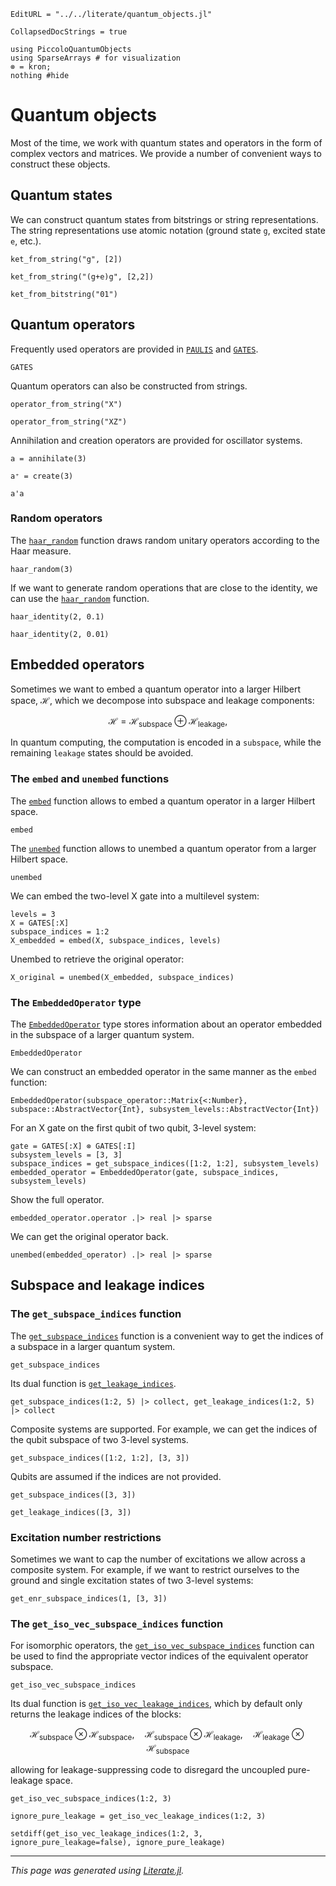 ```@meta
EditURL = "../../literate/quantum_objects.jl"
```

```@meta
CollapsedDocStrings = true
```

````@example quantum_objects
using PiccoloQuantumObjects
using SparseArrays # for visualization
⊗ = kron;
nothing #hide
````

# Quantum objects

Most of the time, we work with quantum states and operators in the form of complex vectors
and matrices. We provide a number of convenient ways to construct these objects.

## Quantum states

We can construct quantum states from bitstrings or string representations. The string
representations use atomic notation (ground state `g`, excited state `e`, etc.).

````@example quantum_objects
ket_from_string("g", [2])
````

````@example quantum_objects
ket_from_string("(g+e)g", [2,2])
````

````@example quantum_objects
ket_from_bitstring("01")
````

## Quantum operators

Frequently used operators are provided in [`PAULIS`](@ref) and [`GATES`](@ref).
```@docs
GATES
```
Quantum operators can also be constructed from strings.

````@example quantum_objects
operator_from_string("X")
````

````@example quantum_objects
operator_from_string("XZ")
````

Annihilation and creation operators are provided for oscillator systems.

````@example quantum_objects
a = annihilate(3)
````

````@example quantum_objects
a⁺ = create(3)
````

````@example quantum_objects
a'a
````

### Random operators

The [`haar_random`](@ref) function draws random unitary operators according to the Haar
measure.

````@example quantum_objects
haar_random(3)
````

If we want to generate random operations that are close to the identity, we can use the
[`haar_random`](@ref) function.

````@example quantum_objects
haar_identity(2, 0.1)
````

````@example quantum_objects
haar_identity(2, 0.01)
````

## Embedded operators
Sometimes we want to embed a quantum operator into a larger Hilbert space, $\mathcal{H}$,
which we decompose into subspace and leakage components:
```math
    \mathcal{H} = \mathcal{H}_{\text{subspace}} \oplus \mathcal{H}_{\text{leakage}},
```
In quantum computing, the computation is encoded in a `subspace`, while the remaining
`leakage` states should be avoided.

### The `embed` and `unembed` functions

The [`embed`](@ref) function allows to embed a quantum operator in a larger Hilbert space.
```@docs
embed
```

The [`unembed`](@ref) function allows to unembed a quantum operator from a larger Hilbert
space.
```@docs
unembed
```

We can embed the two-level X gate into a multilevel system:

````@example quantum_objects
levels = 3
X = GATES[:X]
subspace_indices = 1:2
X_embedded = embed(X, subspace_indices, levels)
````

Unembed to retrieve the original operator:

````@example quantum_objects
X_original = unembed(X_embedded, subspace_indices)
````

### The `EmbeddedOperator` type
The [`EmbeddedOperator`](@ref) type stores information about an operator embedded in the subspace
of a larger quantum system.
```@docs
EmbeddedOperator
```

We can construct an embedded operator in the same manner as the `embed` function:
```@docs
EmbeddedOperator(subspace_operator::Matrix{<:Number}, subspace::AbstractVector{Int}, subsystem_levels::AbstractVector{Int})
```

For an X gate on the first qubit of two qubit, 3-level system:

````@example quantum_objects
gate = GATES[:X] ⊗ GATES[:I]
subsystem_levels = [3, 3]
subspace_indices = get_subspace_indices([1:2, 1:2], subsystem_levels)
embedded_operator = EmbeddedOperator(gate, subspace_indices, subsystem_levels)
````

Show the full operator.

````@example quantum_objects
embedded_operator.operator .|> real |> sparse
````

We can get the original operator back.

````@example quantum_objects
unembed(embedded_operator) .|> real |> sparse
````

## Subspace and leakage indices

### The `get_subspace_indices` function
The [`get_subspace_indices`](@ref) function is a convenient way to get the indices of a subspace in
a larger quantum system.
```@docs
get_subspace_indices
```
Its dual function is [`get_leakage_indices`](@ref).

````@example quantum_objects
get_subspace_indices(1:2, 5) |> collect, get_leakage_indices(1:2, 5) |> collect
````

Composite systems are supported. For example, we can get the indices of the qubit
subspace of two 3-level systems.

````@example quantum_objects
get_subspace_indices([1:2, 1:2], [3, 3])
````

Qubits are assumed if the indices are not provided.

````@example quantum_objects
get_subspace_indices([3, 3])
````

````@example quantum_objects
get_leakage_indices([3, 3])
````

### Excitation number restrictions
Sometimes we want to cap the number of excitations we allow across a composite system.
For example, if we want to restrict ourselves to the ground and single excitation states
of two 3-level systems:

````@example quantum_objects
get_enr_subspace_indices(1, [3, 3])
````

### The `get_iso_vec_subspace_indices` function
For isomorphic operators, the [`get_iso_vec_subspace_indices`](@ref) function can be used
to find the appropriate vector indices of the equivalent operator subspace.
```@docs
get_iso_vec_subspace_indices
```

Its dual function is [`get_iso_vec_leakage_indices`](@ref), which by default only returns
the leakage indices of the blocks:
```math
\mathcal{H}_{\text{subspace}} \otimes \mathcal{H}_{\text{subspace}},\quad
\mathcal{H}_{\text{subspace}} \otimes \mathcal{H}_{\text{leakage}},\quad
\mathcal{H}_{\text{leakage}} \otimes \mathcal{H}_{\text{subspace}}
```
allowing for leakage-suppressing code to disregard the uncoupled pure-leakage space.

````@example quantum_objects
get_iso_vec_subspace_indices(1:2, 3)
````

````@example quantum_objects
ignore_pure_leakage = get_iso_vec_leakage_indices(1:2, 3)
````

````@example quantum_objects
setdiff(get_iso_vec_leakage_indices(1:2, 3, ignore_pure_leakage=false), ignore_pure_leakage)
````

---

*This page was generated using [Literate.jl](https://github.com/fredrikekre/Literate.jl).*

